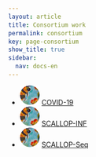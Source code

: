 ```yaml
---
layout: article
title: Consortium work
permalink: consortium
key: page-consortium
show_title: true
sidebar:
  nav: docs-en
---
```


- [![](bees.svg)](https://github.com/jinghuazhao/COVID-19) [COVID-19](https://jinghuazhao.github.io/COVID-19/)
- [![](bees.svg)](https://github.com/jinghuazhao/INF) [SCALLOP-INF](https://jinghuazhao.github.io/INF/)
- [![](bees.svg)](https://github.com/jinghuazhao/SCALLOP-Seq) [SCALLOP-Seq](https://jinghuazhao.github.io/SCALLOP-Seq/)
